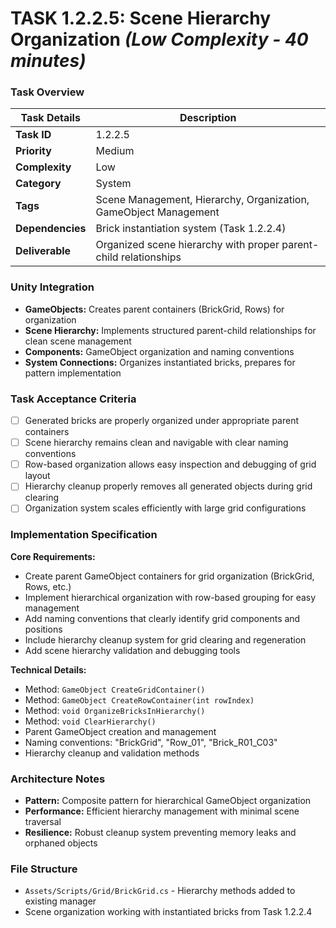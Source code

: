 # **TASK 1.2.2.5: Scene Hierarchy Organization** *(Low Complexity - 40 minutes)*

### **Task Overview**

| Task Details | Description |
| --- | --- |
| **Task ID** | 1.2.2.5 |
| **Priority** | Medium |
| **Complexity** | Low |
| **Category** | System |
| **Tags** | Scene Management, Hierarchy, Organization, GameObject Management |
| **Dependencies** | Brick instantiation system (Task 1.2.2.4) |
| **Deliverable** | Organized scene hierarchy with proper parent-child relationships |

### **Unity Integration**

- **GameObjects:** Creates parent containers (BrickGrid, Rows) for organization
- **Scene Hierarchy:** Implements structured parent-child relationships for clean scene management
- **Components:** GameObject organization and naming conventions
- **System Connections:** Organizes instantiated bricks, prepares for pattern implementation

### **Task Acceptance Criteria**

- [ ] Generated bricks are properly organized under appropriate parent containers
- [ ] Scene hierarchy remains clean and navigable with clear naming conventions
- [ ] Row-based organization allows easy inspection and debugging of grid layout
- [ ] Hierarchy cleanup properly removes all generated objects during grid clearing
- [ ] Organization system scales efficiently with large grid configurations

### **Implementation Specification**

**Core Requirements:**
- Create parent GameObject containers for grid organization (BrickGrid, Rows, etc.)
- Implement hierarchical organization with row-based grouping for easy management
- Add naming conventions that clearly identify grid components and positions
- Include hierarchy cleanup system for grid clearing and regeneration
- Add scene hierarchy validation and debugging tools

**Technical Details:**
- Method: `GameObject CreateGridContainer()`
- Method: `GameObject CreateRowContainer(int rowIndex)`
- Method: `void OrganizeBricksInHierarchy()`
- Method: `void ClearHierarchy()`
- Parent GameObject creation and management
- Naming conventions: "BrickGrid", "Row_01", "Brick_R01_C03"
- Hierarchy cleanup and validation methods

### **Architecture Notes**

- **Pattern:** Composite pattern for hierarchical GameObject organization
- **Performance:** Efficient hierarchy management with minimal scene traversal
- **Resilience:** Robust cleanup system preventing memory leaks and orphaned objects

### **File Structure**

- `Assets/Scripts/Grid/BrickGrid.cs` - Hierarchy methods added to existing manager
- Scene organization working with instantiated bricks from Task 1.2.2.4
